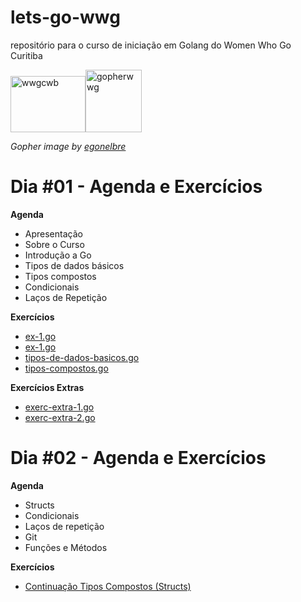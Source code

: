 # lets-go-wwg
repositório para o curso de iniciação em Golang do Women Who Go Curitiba

<img src="https://github.com/womenwhogocwb/oficina-git-github/raw/master/static/wwgcwb-logo.png" alt="wwgcwb" width=120 height=90><img src="https://github.com/egonelbre/gophers/raw/master/.thumb/vector/projects/wwgl.png" alt="gopherwwg" width=90 height=100>

<i>Gopher image by <a href="https://github.com/egonelbre/">egonelbre</a></i>

# Dia #01 - Agenda e Exercícios

**Agenda**
- Apresentação
- Sobre o Curso
- Introdução a Go   
- Tipos de dados básicos
- Tipos compostos
- Condicionais
- Laços de Repetição

**Exercícios**
- <a href="https://github.com/c-caaah/lets-go-wwg/blob/main/dia%2301-10jul/ex-1.go">ex-1.go</a>
- <a href="https://github.com/c-caaah/lets-go-wwg/blob/main/dia%2301-10jul/ex-2.go">ex-1.go</a>
- <a href="https://github.com/c-caaah/lets-go-wwg/blob/main/dia%2301-10jul/tipos-de-dados-basicos.go">tipos-de-dados-basicos.go</a>
- <a href="https://github.com/c-caaah/lets-go-wwg/blob/main/dia%2301-10jul/tipos-compostos.go">tipos-compostos.go</a>

**Exercícios Extras**
- <a href="https://github.com/c-caaah/lets-go-wwg/blob/main/dia%2301-10jul/tipos-de-dados-basicos.go">exerc-extra-1.go</a>
- <a href="https://github.com/c-caaah/lets-go-wwg/blob/main/dia%2301-10jul/exerc-extra-2.go">exerc-extra-2.go</a>

# Dia #02 - Agenda e Exercícios

**Agenda**
- Structs
- Condicionais
- Laços de repetição
- Git
- Funções e Métodos

**Exercícios**
- <a href="https://github.com/c-caaah/lets-go-wwg/blob/main/dia%2302-17jul/tipos-compostos.go">Continuação Tipos Compostos (Structs)</a>